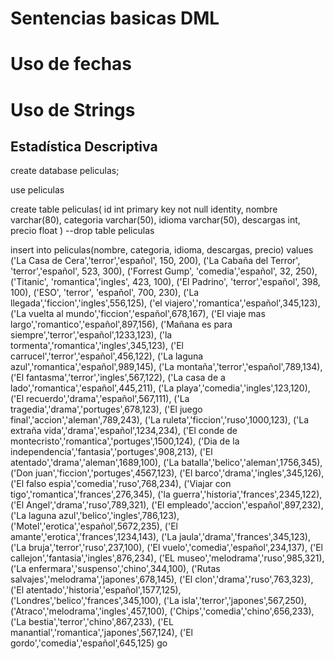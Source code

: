# Sentencias basicas DML

# Uso de fechas

# Uso de Strings

## Estadística Descriptiva
create database peliculas;

use peliculas

create table peliculas(
id int primary key not null identity,
nombre varchar(80),
categoria varchar(50), 
idioma varchar(50),
descargas int,
precio float
)
--drop table peliculas

insert into peliculas(nombre, categoria, idioma, descargas, precio) values 
			('La Casa de Cera','terror','español', 150, 200),
			('La Cabaña del Terror', 'terror','español', 523, 300),
			('Forrest Gump', 'comedia','español', 32, 250),
			('Titanic', 'romantica','ingles', 423, 100),
			('El Padrino', 'terror','español', 398, 100),
			('ESO', 'terror', 'español', 700, 230),
			('La llegada','ficcion','ingles',556,125),
			('el viajero','romantica','español',345,123),
			('La vuelta al mundo','ficcion','español',678,167),
			('El viaje mas largo','romantico','español',897,156),
			('Mañana es para siempre','terror','español',1233,123),
			('la tormenta','romantica','ingles',345,123),
			('El carrucel','terror','español',456,122),
			('La laguna azul','romantica','español',989,145),
			('La montaña','terror','español',789,134),
			('El fantasma','terror','ingles',567,122),
			('La casa de a lado','romantica','español',445,211),
			('La playa','comedia','ingles',123,120),
			('El recuerdo','drama','español',567,111),
			('La tragedia','drama','portuges',678,123),
			('El juego final','accion','aleman',789,243),
			('La ruleta','ficcion','ruso',1000,123),
			('La extraña vida','drama','español',1234,234),
			('El conde de montecristo','romantica','portuges',1500,124),
			('Dia de la independencia','fantasia','portuges',908,213),
			('El atentado','drama','aleman',1689,100),
			('La batalla','belico','aleman',1756,345),
			('Don juan','ficcion','portuges',4567,123),
			('El barco','drama','ingles',345,126),
			('El falso espia','comedia','ruso',768,234),
			('Viajar con tigo','romantica','frances',276,345),
			('la guerra','historia','frances',2345,122),
			('El Angel','drama','ruso',789,321),
			('El empleado','accion','español',897,232),
			('La laguna azul','belico','ingles',786,123),
			('Motel','erotica','español',5672,235),
			('El amante','erotica','frances',1234,143),
			('La jaula','drama','frances',345,123),
			('La bruja','terror','ruso',237,100),
			('El vuelo','comedia','español',234,137),
			('El callejon','fantasia','ingles',876,234),
			('EL museo','melodrama','ruso',985,321),
			('La enfermara','suspenso','chino',344,100),
			('Rutas salvajes','melodrama','japones',678,145),
			('El clon','drama','ruso',763,323),
			('El atentado','historia','español',1577,125),
			('Londres','belico','frances',345,100),
			('La isla','terror','japones',567,250),
			('Atraco','melodrama','ingles',457,100),
			('Chips','comedia','chino',656,233),
			('La bestia','terror','chino',867,233),
			('EL manantial','romantica','japones',567,124),
			('El gordo','comedia','español',645,125)
go
